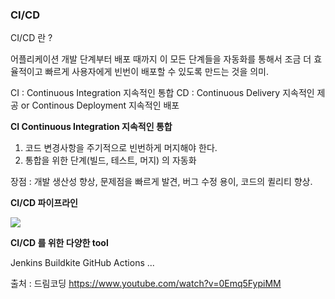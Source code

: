 ### CI/CD

CI/CD 란 ?

어플리케이션 개발 단계부터 배포 때까지 이 모든 단계들을 자동화를 통해서 조금 더 효율적이고 빠르게 사용자에게 빈번이 배포할 수 있도록 만드는 것을 의미.

CI : Continuous Integration 지속적인 통합
CD : Continuous Delivery 지속적인 제공 or Continous Deployment 지속적인 배포

**CI Continuous Integration 지속적인 통합**

1. 코드 변경사항을 주기적으로 빈번하게 머지해야 한다.
2. 통합을 위한 단계(빌드, 테스트, 머지) 의 자동화

장점 : 개발 생산성 향상, 문제점을 빠르게 발견, 버그 수정 용이, 코드의 퀼리티 향상.

**CI/CD 파이프라인**

![](https://velog.velcdn.com/images/gustjq4146/post/6550f74d-bc07-4a14-bf0a-9cf11c55fb65/image.png)

**CI/CD 를 위한 다양한 tool**

Jenkins Buildkite
GitHub Actions ...

출처 : 드림코딩 https://www.youtube.com/watch?v=0Emq5FypiMM

